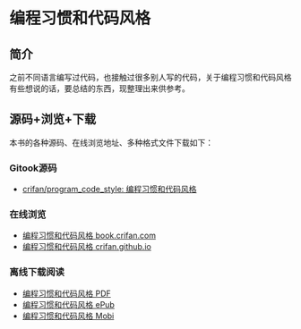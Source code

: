 # 编程习惯和代码风格

## 简介
之前不同语言编写过代码，也接触过很多别人写的代码，关于编程习惯和代码风格有些想说的话，要总结的东西，现整理出来供参考。

## 源码+浏览+下载
本书的各种源码、在线浏览地址、多种格式文件下载如下：

### Gitook源码
* [crifan/program_code_style: 编程习惯和代码风格](https://github.com/crifan/program_code_style)

### 在线浏览
* [编程习惯和代码风格 book.crifan.com](http://book.crifan.com/books/program_code_style/website)
* [编程习惯和代码风格 crifan.github.io](https://crifan.github.io/program_code_style/website)

### 离线下载阅读
* [编程习惯和代码风格 PDF](http://book.crifan.com/books/program_code_style/pdf/program_code_style.pdf)
* [编程习惯和代码风格 ePub](http://book.crifan.com/books/program_code_style/epub/program_code_style.epub)
* [编程习惯和代码风格 Mobi](http://book.crifan.com/books/program_code_style/mobi/program_code_style.mobi)
